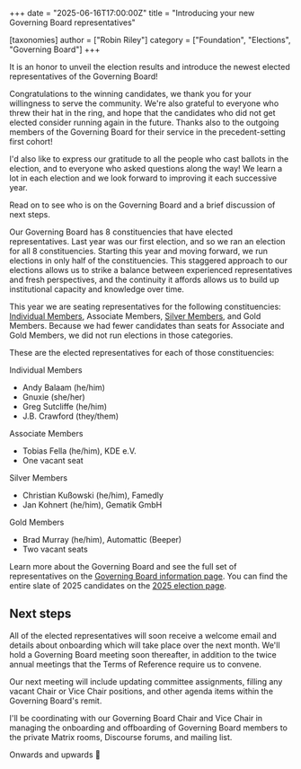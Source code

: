 +++
date = "2025-06-16T17:00:00Z"
title = "Introducing your new Governing Board representatives"

[taxonomies]
author = ["Robin Riley"]
category = ["Foundation", "Elections", "Governing Board"]
+++

It is an honor to unveil the election results and introduce the newest elected representatives of the Governing Board!

Congratulations to the winning candidates, we thank you for your willingness to serve the community. We're also grateful to everyone who threw their hat in the ring, and hope that the candidates who did not get elected consider running again in the future. Thanks also to the outgoing members of the Governing Board for their service in the precedent-setting first cohort!

I'd also like to express our gratitude to all the people who cast ballots in the election, and to everyone who asked questions along the way! We learn a lot in each election and we look forward to improving it each successive year.

Read on to see who is on the Governing Board and a brief discussion of next steps.

<!-- more -->

Our Governing Board has 8 constituencies that have elected representatives. Last year was our first election, and so we ran an election for all 8 constituencies. Starting this year and moving forward, we run elections in only half of the constituencies. This staggered approach to our elections allows us to strike a balance between experienced representatives and fresh perspectives, and the continuity it affords allows us to build up institutional capacity and knowledge over time.

This year we are seating representatives for the following constituencies: [Individual Members](https://opavote.com/results/5202655923666944), Associate Members, [Silver Members](https://opavote.com/results/5206099480805376), and Gold Members. Because we had fewer candidates than seats for Associate and Gold Members, we did not run elections in those categories.

These are the elected representatives for each of those constituencies:

Individual Members
- Andy Balaam (he/him)
- Gnuxie (she/her)
- Greg Sutcliffe (he/him)
- J.B. Crawford (they/them)

Associate Members
- Tobias Fella (he/him), KDE e.V.
- One vacant seat

Silver Members
- Christian Kußowski (he/him), Famedly
- Jan Kohnert (he/him), Gematik GmbH

Gold Members
- Brad Murray (he/him), Automattic (Beeper)
- Two vacant seats

Learn more about the Governing Board and see the full set of representatives on the [Governing Board information page](/foundation/governing-board/). You can find the entire slate of 2025 candidates on the [2025 election page](/foundation/governing-board-elections/2025/).

## Next steps

All of the elected representatives will soon receive a welcome email and details about onboarding which will take place over the next month. We'll hold a Governing Board meeting soon thereafter, in addition to the twice annual meetings that the Terms of Reference require us to convene.

Our next meeting will include updating committee assignments, filling any vacant Chair or Vice Chair positions, and other agenda items within the Governing Board's remit.

I'll be coordinating with our Governing Board Chair and Vice Chair in managing the onboarding and offboarding of Governing Board members to the private Matrix rooms, Discourse forums, and mailing list.

Onwards and upwards 🚀
